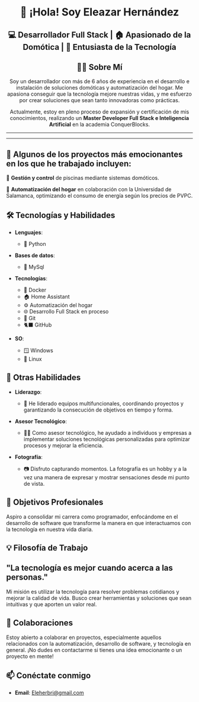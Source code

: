 <div align="center">
  
# 👋 ¡Hola! Soy Eleazar Hernández
## 💻 Desarrollador Full Stack | 🏠 Apasionado de la Domótica | 🚀 Entusiasta de la Tecnología
## 👨‍💻 Sobre Mí

Soy un desarrollador con más de 6 años de experiencia en el desarrollo e instalación de soluciones domóticas y automatización del hogar. Me apasiona conseguir que la tecnología mejore nuestras vidas, y me esfuerzo por crear soluciones que sean tanto innovadoras como prácticas.

Actualmente, estoy en pleno proceso de expansión y certificación de mis conocimientos, realizando un **Master Developer Full Stack e Inteligencia Artificial** en la academia ConquerBlocks. 
</div>

---
---

## 🚀 Algunos de los proyectos más emocionantes en los que he trabajado incluyen:


🌊 **Gestión y control** de piscinas mediante sistemas domóticos.

🏡 **Automatización del hogar** en colaboración con la Universidad de Salamanca, optimizando el consumo de energía según los precios de PVPC.

## 🛠️ Tecnologías y Habilidades

- **Lenguajes**: 
  - 🐍 Python

- **Bases de datos**:
  - 🐬 MySql
  
- **Tecnologías**:
  - 🐋 Docker
  - 🏠 Home Assistant
  - ⚙️ Automatización del hogar
  - 🌐 Desarrollo Full Stack en proceso
  - 🛜 Git
  - 🐈‍⬛ GitHub

- **SO**:
  - 🪟 Windows
  - 🐧 Linux


## 🌟 Otras Habilidades

- **Liderazgo**: 
  - 👥 He liderado equipos multifuncionales, coordinando proyectos y garantizando la consecución de objetivos en tiempo y forma.

- **Asesor Tecnológico**: 
  - 👨‍🏫 Como asesor tecnológico, he ayudado a individuos y empresas a implementar soluciones tecnológicas personalizadas para optimizar procesos y mejorar la eficiencia.

- **Fotografía**: 
  - 📷 Disfruto capturando momentos. La fotografía es un hobby y a la vez una manera de expresar y mostrar sensaciones desde mi punto de vista.

## 🎯 Objetivos Profesionales

Aspiro a consolidar mi carrera como programador, enfocándome en el desarrollo de software que transforme la manera en que interactuamos con la tecnología en nuestra vida diaria. 


## 💡 Filosofía de Trabajo
"La tecnología es mejor cuando acerca a las personas."
--
Mi misión es utilizar la tecnología para resolver problemas cotidianos y mejorar la calidad de vida. Busco crear herramientas y soluciones que sean intuitivas y que aporten un valor real.



## 🤝 Colaboraciones

Estoy abierto a colaborar en proyectos, especialmente aquellos relacionados con la automatización, desarrollo de software, y tecnología en general. ¡No dudes en contactarme si tienes una idea emocionante o un proyecto en mente!

## 📫 Conéctate conmigo

- **Email**: Eleherbri@gmail.com
